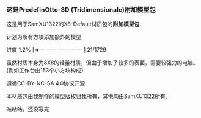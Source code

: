 ### 这是PredefinOtto-3D (Tridimensionale)附加模型包
这是用于SamXU1322的X8-Default材质包的**附加模型包**  

计划为所有方块添加额外的模型

进度  1.2%  [=>------------------]  21/1729

虽然材质本身为8X8的轻量材质，但由于增加了较多的表面，需要较强力的电脑。
(例如工作台由153个小方块构成）

遵循CC-BY-NC-SA 4.0协议开源

本材质包由我制作的模型版权归我所有，其他均由SamXU1322所有。

咕咕咕，还没写完
